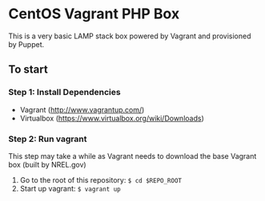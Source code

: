 # CentOS Vagrant PHP Box
This is a very basic LAMP stack box powered by Vagrant and provisioned by
Puppet.

## To start

### Step 1: Install Dependencies
* Vagrant (http://www.vagrantup.com/)
* Virtualbox (https://www.virtualbox.org/wiki/Downloads)

### Step 2: Run vagrant
This step may take a while as Vagrant needs to download the base
Vagrant box (built by NREL.gov)

1. Go to the root of this repository: `$ cd $REPO_ROOT`
1. Start up vagrant: `$ vagrant up`
